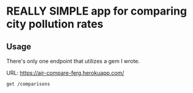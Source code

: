 # REALLY SIMPLE app for comparing city pollution rates

## Usage

There's only one endpoint that utilizes a gem I wrote.

URL: https://air-compare-ferg.herokuapp.com/

`get /comparisons`
